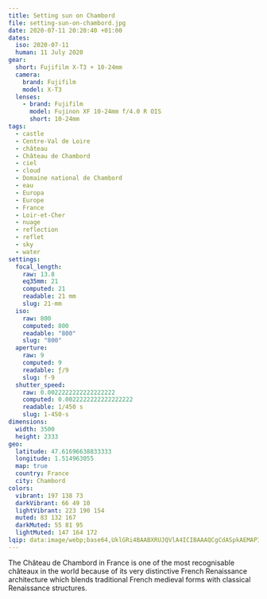 ```yaml
---
title: Setting sun on Chambord
file: setting-sun-on-chambord.jpg
date: 2020-07-11 20:20:40 +01:00
dates:
  iso: 2020-07-11
  human: 11 July 2020
gear:
  short: Fujifilm X-T3 + 10-24mm
  camera:
    brand: Fujifilm
    model: X-T3
  lenses:
    - brand: Fujifilm
      model: Fujinon XF 10-24mm f/4.0 R OIS
      short: 10-24mm
tags:
  - castle
  - Centre-Val de Loire
  - château
  - Château de Chambord
  - ciel
  - cloud
  - Domaine national de Chambord
  - eau
  - Europa
  - Europe
  - France
  - Loir-et-Cher
  - nuage
  - reflection
  - reflet
  - sky
  - water
settings:
  focal_length:
    raw: 13.8
    eq35mm: 21
    computed: 21
    readable: 21 mm
    slug: 21-mm
  iso:
    raw: 800
    computed: 800
    readable: "800"
    slug: "800"
  aperture:
    raw: 9
    computed: 9
    readable: ƒ/9
    slug: f-9
  shutter_speed:
    raw: 0.0022222222222222222
    computed: 0.0022222222222222222
    readable: 1/450 s
    slug: 1-450-s
dimensions:
  width: 3500
  height: 2333
geo:
  latitude: 47.61696638833333
  longitude: 1.514963055
  map: true
  country: France
  city: Chambord
colors:
  vibrant: 197 138 73
  darkVibrant: 66 49 10
  lightVibrant: 223 190 154
  muted: 83 132 167
  darkMuted: 55 81 95
  lightMuted: 147 164 172
lqip: data:image/webp;base64,UklGRi4BAABXRUJQVlA4ICIBAAAQCgCdASpkAEMAP3GozF80tz2uKhRrA7AuCUDfA2jokGDj2xKqqWBpPhg7ZrhamRHs9wnggzUKc2gmQjaYVcspB6/Z4gTHZ6ownUxxEE6Yqq2mFtLe58h7AAD+gG6bx2PSsg+LicGsz1KbuqRk5/DL2EsoG6KBu7XoqCkYG9Pkjk8d2oC/OsPObAWj1MH3so7622JU3ZYo+aH8XuGgjaiMfZz+wm/McFlC2BHvEQwsnTWg+d7h1bZJGSZr7Yw9UBfcTr1MXM0fdN5lv/echk++wydFYj9yTRVDwwU9qPjuapUx6RJLMMd0eWRD6yNQ9pKvxWSNhaVQR7jCANyg8gDHpp4aCNWeh7lrsSPdmOrmaAgqLT95pDwFV3hF3q/lSwAAAA==
---
```


The Château de Chambord in France is one of the most recognisable châteaux in the world because of its very distinctive French Renaissance architecture which blends traditional French medieval forms with classical Renaissance structures.
